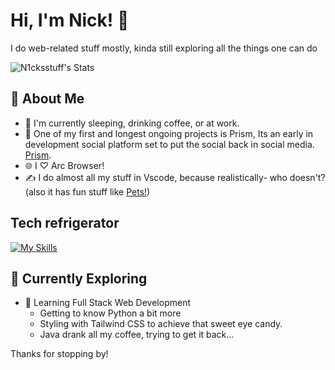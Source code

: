 # Hi, I'm Nick!  👋

I do web-related stuff mostly, kinda still exploring all the things one can do

![N1cksstuff's Stats](https://github-readme-stats.vercel.app/api?username=N1cksstuff&theme=vue-dark&show_icons=true&hide_border=true&count_private=true)

## 🚀 About Me

- 🔭 I'm currently sleeping, drinking coffee, or at work.
- 📝 One of my first and longest ongoing projects is Prism, Its an early in development social platform set to put the social back in social media. [Prism](https://meetprism.net).
- 🌐 I ♡ Arc Browser!
- ✍️ I do almost all my stuff in Vscode, because realistically- who doesn't? (also it has fun stuff like [Pets!](https://marketplace.visualstudio.com/items?itemName=tonybaloney.vscode-pets))

## Tech refrigerator 
[![My Skills](https://skillicons.dev/icons?i=js,html,css,figma,md,python,godot,idea,raspberrypi,tailwind,vscode,vue)](https://skillicons.dev)

## 🌱 Currently Exploring

- 🚀 Learning Full Stack Web Development
  - Getting to know Python a bit more
  - Styling with Tailwind CSS to achieve that sweet eye candy.
  - Java drank all my coffee, trying to get it back...

Thanks for stopping by!

